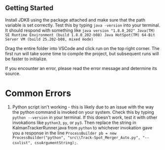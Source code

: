 ## Getting Started

Install JDK8 using the package attached and make sure that the path variable is set correctly. Test this by typing `java -version` into your terminal. It should respond with something like `java version "1.8.0_202"
Java(TM) SE Runtime Environment (build 1.8.0_202-b08)
Java HotSpot(TM) 64-Bit Server VM (build 25.202-b08, mixed mode)`

Drag the entire folder into VSCode and click run on the top right corner. The first run will take some time to compile the project, but subsequent runs will be faster to initialize.

If you encounter an error, please read the error message and determine its source.
# Common Errors
1. Python script isn't working - this is likely due to an issue with the way the python command is invoked on your system. Check this by typing `python --version` in your terminal. If this doesn't work, test it with other invokations like `python3`, `py`, or `py3`. Then replace the string in KalmanTrackerRunner.java from `python` to whichever invokation gave you a response in the line `ProcessBuilder pb = new ProcessBuilder("python", "src\\Track-Spot_Merger_Auto.py", "--csvlist", csvArgumentString);`.
